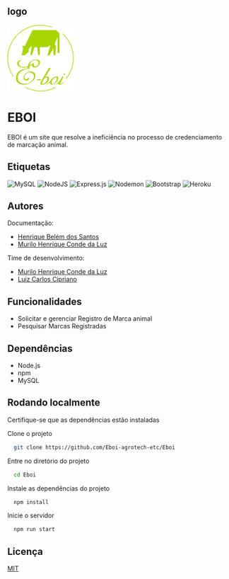
##  logo
![EBOI-logo](https://github.com/Eboi-agrotech-etc/Eboi/blob/main/public/assets/eboi-logo.png?raw=true)



# EBOI

EBOI é um site que resolve a ineficiência no processo de credenciamento de marcação animal.



## Etiquetas

![MySQL](https://img.shields.io/badge/mysql-%2300f.svg?style=for-the-badge&logo=mysql&logoColor=white)
![NodeJS](https://img.shields.io/badge/node.js-6DA55F?style=for-the-badge&logo=node.js&logoColor=white)
![Express.js](https://img.shields.io/badge/express.js-%23404d59.svg?style=for-the-badge&logo=express&logoColor=%2361DAFB)
![Nodemon](https://img.shields.io/badge/NODEMON-%23323330.svg?style=for-the-badge&logo=nodemon&logoColor=%BBDEAD)
![Bootstrap](https://img.shields.io/badge/Bootstrap-7952B3.svg?style=for-the-badge&logo=Bootstrap&logoColor=white)
![Heroku](https://img.shields.io/badge/Heroku-430098.svg?style=for-the-badge&logo=Heroku&logoColor=white)
## Autores

Documentação:
- [Henrique Belém dos Santos](https://github.com/HrickBel)
- [Murilo Henrique Conde da Luz](https://github.com/murilo-henrique060)

Time de desenvolvimento:
- [Murilo Henrique Conde da Luz](https://github.com/murilo-henrique060)
- [Luiz Carlos Cipriano](https://github.com/Dark-Llght)


## Funcionalidades

- Solicitar e gerenciar Registro de Marca animal
- Pesquisar Marcas Registradas

## Dependências
- Node.js
- npm
- MySQL
## Rodando localmente

Certifique-se que as dependências estão instaladas

Clone o projeto

```bash
  git clone https://github.com/Eboi-agrotech-etc/Eboi
```

Entre no diretório do projeto

```bash
  cd Eboi
```

Instale as dependências do projeto

```bash
  npm install
```

Inicie o servidor

```bash
  npm run start
```


## Licença

[MIT](https://choosealicense.com/licenses/mit/)


